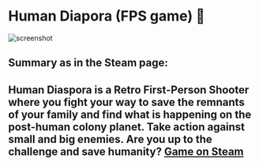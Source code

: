 # Human Diapora (FPS game) 🔫
![screenshot](https://cdn.akamai.steamstatic.com/steam/apps/1395420/ss_c99be5eec39edcc3bb37ce432e01d996326f1411.600x338.jpg?t=1653319781)
## Summary as in the Steam page:
Human Diaspora is a Retro First-Person Shooter where you fight your way to save the remnants of your family and find what is happening on the post-human colony planet. Take action against small and big enemies. Are you up to the challenge and save humanity?
[Game on Steam](https://store.steampowered.com/app/1395420/Human_Diaspora/)
---
